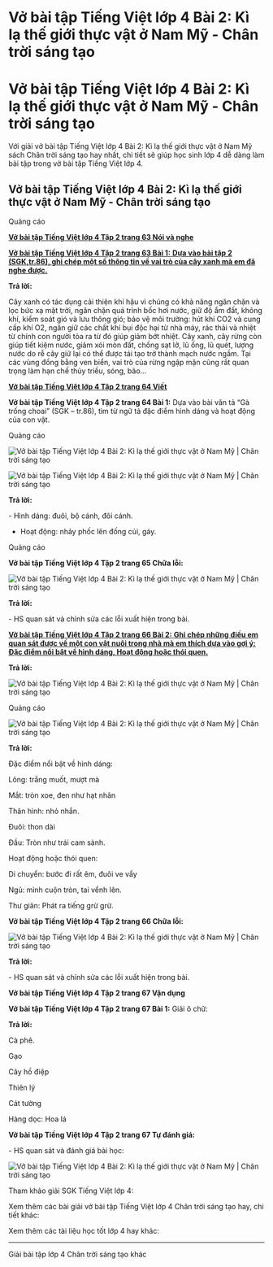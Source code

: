 # Vở bài tập Tiếng Việt lớp 4 Bài 2: Kì lạ thế giới thực vật ở Nam Mỹ - Chân trời sáng tạo

# Vở bài tập Tiếng Việt lớp 4 Bài 2: Kì lạ thế giới thực vật ở Nam Mỹ - Chân trời sáng tạo

Với giải vở bài tập Tiếng Việt lớp 4 Bài 2: Kì lạ thế giới thực vật ở Nam Mỹ sách Chân trời sáng tạo hay nhất, chi tiết sẽ giúp học sinh lớp 4 dễ dàng làm bài tập trong vở bài tập Tiếng Việt lớp 4.

## Vở bài tập Tiếng Việt lớp 4 Bài 2: Kì lạ thế giới thực vật ở Nam Mỹ - Chân trời sáng tạo

Quảng cáo

[**Vở bài tập Tiếng Việt lớp 4 Tập 2 trang 63 Nói và nghe**](https://vietjack.com/vbt-tieng-viet-4-ct/noi-va-nghe-trang-63-vbt-tieng-viet-4-tap-2.jsp)

[**Vở bài tập Tiếng Việt lớp 4 Tập 2 trang 63 Bài 1:** **Dựa vào bài tập 2 (SGK,tr.86), ghi chép một số thông tin về vai trò của cây xanh mà em đã nghe được.**](https://vietjack.com/vbt-tieng-viet-4-ct/dua-vao-bai-tap-2-sgk-tr-86-ghi-chep-mot-so-thong-tin-vm.jsp)

**Trả lời:**

Cây xanh có tác dụng cải thiện khí hậu vì chúng có khả năng ngăn chặn và lọc bức xạ mặt trời, ngăn chặn quá trình bốc hơi nước, giữ độ ẩm đất, không khí, kiểm soát gió và lưu thông gió; bảo vệ môi trường: hút khí CO2 và cung cấp khí O2, ngăn giữ các chất khí bụi độc hại từ nhà máy, rác thải và nhiệt từ chính con người tỏa ra từ đó giúp giảm bớt nhiệt. Cây xanh, cây rừng còn giúp tiết kiệm nước, giảm xói mòn đất, chống sạt lở, lũ ống, lũ quét, lượng nước do rễ cây giữ lại có thể được tái tạo trở thành mạch nước ngầm. Tại các vùng đồng bằng ven biển, vai trò của rừng ngập mặn cũng rất quan trọng làm hạn chế thủy triều, sóng, bão…

[**Vở bài tập Tiếng Việt lớp 4 Tập 2 trang 64 Viết**](https://vietjack.com/vbt-tieng-viet-4-ct/viet-trang-64-vbt-tieng-viet-4-tap-2.jsp)

**Vở bài tập Tiếng Việt lớp 4 Tập 2 trang 64 Bài 1:** Dựa vào bài văn tả “Gà trống choai” (SGK – tr.86), tìm từ ngữ tả đặc điểm hình dáng và hoạt động của con vật. 

Quảng cáo

![Vở bài tập Tiếng Việt lớp 4 Bài 2: Kì lạ thế giới thực vật ở Nam Mỹ | Chân trời sáng tạo](https://vietjack.com/vbt-tieng-viet-4-ct/images/bai-2-ki-la-the-gioi-thuc-vat-o-nam-my.PNG)

![Vở bài tập Tiếng Việt lớp 4 Bài 2: Kì lạ thế giới thực vật ở Nam Mỹ | Chân trời sáng tạo](https://vietjack.com/vbt-tieng-viet-4-ct/images/bai-2-ki-la-the-gioi-thuc-vat-o-nam-my-1.PNG)

**Trả lời:**

\- Hình dáng: đuôi, bộ cánh, đôi cánh.

- Hoạt động: nhảy phốc lên đống củi, gáy.

Quảng cáo

**Vở bài tập Tiếng Việt lớp 4 Tập 2 trang 65 Chữa lỗi:**

![Vở bài tập Tiếng Việt lớp 4 Bài 2: Kì lạ thế giới thực vật ở Nam Mỹ | Chân trời sáng tạo](https://vietjack.com/vbt-tieng-viet-4-ct/images/bai-2-ki-la-the-gioi-thuc-vat-o-nam-my-2.PNG)

**Trả lời:**

\- HS quan sát và chỉnh sửa các lỗi xuất hiện trong bài. 

[**Vở bài tập Tiếng Việt lớp 4 Tập 2 trang 66 Bài 2:** **Ghi chép những điều em quan sát được về một con vật nuôi trong nhà mà em thích dựa vào gợi ý: Đặc điểm nổi bật về hình dáng, Hoạt động hoặc thói quen.**](https://vietjack.com/vbt-tieng-viet-4-ct/ghi-chep-nhung-dieu-em-quan-sat-duoc-ve-mot-con-vat-trong-nha-vm.jsp)

**Trả lời:**

![Vở bài tập Tiếng Việt lớp 4 Bài 2: Kì lạ thế giới thực vật ở Nam Mỹ | Chân trời sáng tạo](https://vietjack.com/vbt-tieng-viet-4-ct/images/bai-2-ki-la-the-gioi-thuc-vat-o-nam-my-3.PNG)

Quảng cáo

![Vở bài tập Tiếng Việt lớp 4 Bài 2: Kì lạ thế giới thực vật ở Nam Mỹ | Chân trời sáng tạo](https://vietjack.com/vbt-tieng-viet-4-ct/images/bai-2-ki-la-the-gioi-thuc-vat-o-nam-my-4.PNG)

**Trả lời:**

Đặc điểm nổi bật về hình dáng:

Lông: trắng muốt, mượt mà

Mắt: tròn xoe, đen như hạt nhãn

Thân hình: nhỏ nhắn.

Đuôi: thon dài

Đầu: Tròn như trái cam sành.

Hoạt động hoặc thói quen:

Di chuyển: bước đi rất êm, đuôi ve vẩy

Ngủ: mình cuộn tròn, tai vểnh lên.

Thư giãn: Phát ra tiếng grừ grừ.

**Vở bài tập Tiếng Việt lớp 4 Tập 2 trang 66 Chữa lỗi:**

![Vở bài tập Tiếng Việt lớp 4 Bài 2: Kì lạ thế giới thực vật ở Nam Mỹ | Chân trời sáng tạo](https://vietjack.com/vbt-tieng-viet-4-ct/images/bai-2-ki-la-the-gioi-thuc-vat-o-nam-my-5.PNG)

**Trả lời:**

\- HS quan sát và chỉnh sửa các lỗi xuất hiện trong bài. 

**Vở bài tập Tiếng Việt lớp 4 Tập 2 trang 67 Vận dụng**

**Vở bài tập Tiếng Việt lớp 4 Tập 2 trang 67 Bài 1:** Giải ô chữ:

**Trả lời:**

Cà phê.

Gạo

Cây hồ điệp

Thiên lý

Cát tường

Hàng dọc: Hoa lá

**Vở bài tập Tiếng Việt lớp 4 Tập 2 trang 67 Tự đánh giá:**

\- HS quan sát và đánh giá bài học:

![Vở bài tập Tiếng Việt lớp 4 Bài 2: Kì lạ thế giới thực vật ở Nam Mỹ | Chân trời sáng tạo](https://vietjack.com/vbt-tieng-viet-4-ct/images/bai-2-ki-la-the-gioi-thuc-vat-o-nam-my-6.PNG)

Tham khảo giải SGK Tiếng Việt lớp 4:

Xem thêm các bài giải vở bài tập Tiếng Việt lớp 4 Chân trời sáng tạo hay, chi tiết khác:

Xem thêm các tài liệu học tốt lớp 4 hay khác:

* * *

Giải bài tập lớp 4 Chân trời sáng tạo khác
